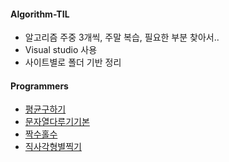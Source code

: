 #### Algorithm-TIL

- 알고리즘 주중 3개씩, 주말 복습, 필요한 부분 찾아서..
- Visual studio 사용
- 사이트별로 폴더 기반 정리

#### Programmers

  - [평균구하기](Programmers/Level_1/평균구하기.md)
  - [문자열다루기기본](Programmers/Level_1/문자열다루기기본.md)
  - [짝수홀수](Programmers/Level_1/짝수홀수.md)
  - [직사각형별찍기](Programmers/Level_1/직사각형별찍기.md)
